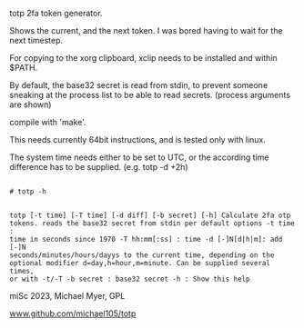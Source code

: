 totp 2fa token generator.


Shows the current, and the next token. I was bored having to wait for the next timestep.

For copying to the xorg clipboard, xclip needs to be installed and within $PATH.

By default, the base32 secret is read from stdin,
to prevent someone sneaking at the process list to be able
to read secrets. (process arguments are shown)



compile with 'make'.


This needs currently 64bit instructions,
and is tested only with linux.


The system time needs either to be set to UTC,
or the according time difference has to be supplied. (e.g. totp -d +2h)


<code>
# totp -h

totp [-t time] [-T time] [-d diff] [-b secret] [-h]   Calculate 2fa otp tokens.
reads the base32 secret from stdin per default
options
 -t time       : time in seconds since 1970
 -T hh:mm[:ss] : time
 -d [-]N[d|h|m]: add [-]N seconds/minutes/hours/dayys to the current time,
                 depending on the optional modifier
                 d=day,h=hour,m=minute. Can be supplied several times, or with -t/-T
 -b secret     : base32 secret
 -h            : Show this help
</code>



miSc 2023, Michael Myer, GPL

www.github.com/michael105/totp

